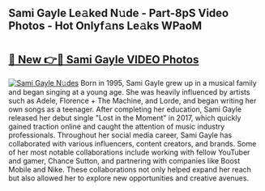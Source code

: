 ## Sami Gayle Le𝚊ked N𝚞de - Part-8pS Video Photos - Hot Onlyf𝚊ns Le𝚊ks WPaoM

# <h2><a href="http://ab40307.deff.icu/?id=Sami+Gayle">🔗 New 👉🔴 Sami Gayle VIDEO Photos</a></h2>

[![Sami Gayle N𝚞des](https://i.imgur.com/rIISA9y.gif)](http://ab40307.deff.icu/?id=Sami+Gayle)
Born in 1995, Sami Gayle grew up in a musical family and began singing at a young age. She was heavily influenced by artists such as Adele, Florence + The Machine, and Lorde, and began writing her own songs as a teenager. After completing her education, Sami Gayle released her debut single "Lost in the Moment" in 2017, which quickly gained traction online and caught the attention of music industry professionals. Throughout her social media career, Sami Gayle has collaborated with various influencers, content creators, and brands. Some of her most notable collaborations include working with fellow YouTuber and gamer, Chance Sutton, and partnering with companies like Boost Mobile and Nike. These collaborations not only helped expand her reach but also allowed her to explore new opportunities and creative avenues.
